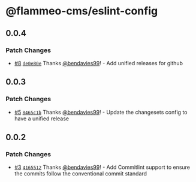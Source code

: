 # @flammeo-cms/eslint-config

## 0.0.4

### Patch Changes

- [#8](https://github.com/flammeo/cms/pull/8) [`de0e80e`](https://github.com/flammeo/cms/commit/de0e80ef2e28d1042fa5bd2deaa8e6bc7fe804ab) Thanks [@bendavies99](https://github.com/bendavies99)! - Add unified releases for github

## 0.0.3

### Patch Changes

- [#5](https://github.com/flammeo/cms/pull/5) [`8465c1b`](https://github.com/flammeo/cms/commit/8465c1b73ae6eea834b1eac4d64150d3063046ac) Thanks [@bendavies99](https://github.com/bendavies99)! - Update the changesets config to have a unified release

## 0.0.2

### Patch Changes

- [#3](https://github.com/flammeo/cms/pull/3) [`4165512`](https://github.com/flammeo/cms/commit/416551262cb4dd3a6e3451f3511c08d1e1d8b441) Thanks [@bendavies99](https://github.com/bendavies99)! - Add Commitlint support to ensure the commits follow the conventional commit standard
